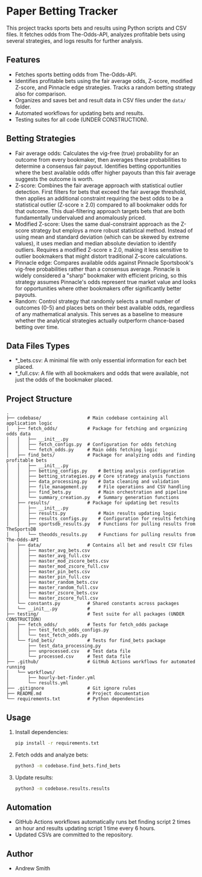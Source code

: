 # Paper Betting Tracker

This project tracks sports bets and results using Python scripts and CSV files. It fetches odds from The-Odds-API, analyzes profitable bets using several strategies, and logs results for further analysis.

## Features
- Fetches sports betting odds from The-Odds-API.
- Identifies profitable bets using the fair average odds, Z-score, modified Z-score, and Pinnacle edge strategies. Tracks a random betting strategy also for comparison.
- Organizes and saves bet and result data in CSV files under the `data/` folder.
- Automated workflows for updating bets and results.
- Testing suites for all code (UNDER CONSTRUCTION).

## Betting Strategies
- Fair average odds: Calculates the vig-free (true) probability for an outcome from every bookmaker, then averages these probabilities to determine a consensus fair payout. Identifies betting opportunities where the best available odds offer higher payouts than this fair average suggests the outcome is worth.
- Z-score: Combines the fair average approach with statistical outlier detection. First filters for bets that exceed the fair average threshold, then applies an additional constraint requiring the best odds to be a statistical outlier (Z-score ≥ 2.0) compared to all bookmaker odds for that outcome. This dual-filtering approach targets bets that are both fundamentally undervalued and anomalously priced.
- Modified Z-score: Uses the same dual-constraint approach as the Z-score strategy but employs a more robust statistical method. Instead of using mean and standard deviation (which can be skewed by extreme values), it uses median and median absolute deviation to identify outliers. Requires a modified Z-score ≥ 2.0, making it less sensitive to outlier bookmakers that might distort traditional Z-score calculations.
- Pinnacle edge: Compares available odds against Pinnacle Sportsbook's vig-free probabilities rather than a consensus average. Pinnacle is widely considered a "sharp" bookmaker with efficient pricing, so this strategy assumes Pinnacle's odds represent true market value and looks for opportunities where other bookmakers offer significantly better payouts.
- Random: Control strategy that randomly selects a small number of outcomes (0-5) and places bets on their best available odds, regardless of any mathematical analysis. This serves as a baseline to measure whether the analytical strategies actually outperform chance-based betting over time.

## Data Files Types
- *_bets.csv: A minimal file with only essential information for each bet placed.
- *_full.csv: A file with all bookmakers and odds that were available, not just the odds of the bookmaker placed.

## Project Structure
```
.
├── codebase/                 # Main codebase containing all application logic
│   ├── fetch_odds/           # Package for fetching and organizing odds data
│   │   ├── __init__.py
│   │   ├── fetch_configs.py  # Configuration for odds fetching
│   │   └── fetch_odds.py     # Main odds fetching logic
│   ├── find_bets/            # Package for analyzing odds and finding profitable bets
│   │   ├── __init__.py
│   │   ├── betting_configs.py    # Betting analysis configuration
│   │   ├── betting_strategies.py # Core strategy analysis functions
│   │   ├── data_processing.py    # Data cleaning and validation
│   │   ├── file_management.py    # File operations and CSV handling
│   │   ├── find_bets.py          # Main orchestration and pipeline
│   │   └── summary_creation.py   # Summary generation functions
│   ├── results/              # Package for updating bet results
│   │   ├── __init__.py
│   │   ├── results.py            # Main results updating logic
│   │   ├── results_configs.py    # Configuration for results fetching
│   │   ├── sportsdb_results.py   # Functions for pulling results from TheSportsDB
│   │   └── theodds_results.py    # Functions for pulling results from The-Odds-API
│   ├── data/                 # Contains all bet and result CSV files
│   │   ├── master_avg_bets.csv
│   │   ├── master_avg_full.csv
│   │   ├── master_mod_zscore_bets.csv
│   │   ├── master_mod_zscore_full.csv
│   │   ├── master_pin_bets.csv
│   │   ├── master_pin_full.csv
│   │   ├── master_random_bets.csv
│   │   ├── master_random_full.csv
│   │   ├── master_zscore_bets.csv
│   │   └── master_zscore_full.csv
│   └── constants.py          # Shared constants across packages
│   └── __init__.py           # 
├── testing/                  # Test suite for all packages (UNDER CONSTRUCTION)
│   ├── fetch_odds/           # Tests for fetch_odds package
│   │   ├── test_fetch_odds_configs.py
│   │   └── test_fetch_odds.py
│   └── find_bets/            # Tests for find_bets package
│       ├── test_data_processing.py
│       ├── unprocessed.csv   # Test data file
│       └── processed.csv     # Test data file
├── .github/                  # GitHub Actions workflows for automated running
│   └── workflows/
│       ├── hourly-bet-finder.yml
│       └── results.yml
├── .gitignore                # Git ignore rules
├── README.md                 # Project documentation
└── requirements.txt          # Python dependencies
```

## Usage
1. Install dependencies:
   ```bash
   pip install -r requirements.txt
   ```
2. Fetch odds and analyze bets:
   ```bash
   python3 -m codebase.find_bets.find_bets
   ```
3. Update results:
   ```bash
   python3 -m codebase.results.results
   ```

## Automation
- GitHub Actions workflows automatically runs bet finding script 2 times an hour and results updating script 1 time every 6 hours.
- Updated CSVs are committed to the repository.

## Author
- Andrew Smith
